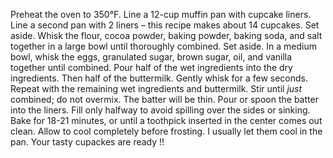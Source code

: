 Preheat the oven to 350°F. Line a 12-cup muffin pan with cupcake liners. Line a second pan with 2 liners – this recipe makes about 14 cupcakes. Set aside.
Whisk the flour, cocoa powder, baking powder, baking soda, and salt together in a large bowl until thoroughly combined. Set aside. In a medium bowl, whisk the eggs, granulated sugar, brown sugar, oil, and vanilla together until combined. Pour half of the wet ingredients into the dry ingredients. Then half of the buttermilk. Gently whisk for a few seconds. Repeat with the remaining wet ingredients and buttermilk. Stir until *just* combined; do not overmix. The batter will be thin.
Pour or spoon the batter into the liners. Fill only halfway to avoid spilling over the sides or sinking.
Bake for 18-21 minutes, or until a toothpick inserted in the center comes out clean. Allow to cool completely before frosting. I usually let them cool in the pan.
Your tasty cupackes are ready !!